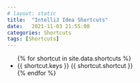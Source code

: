 ```yaml
---
# layout: static
title:  "IntelliJ Idea Shortcuts"
date:   2021-11-03 21:55:00
categories: Shortcuts
tags: [Shortcuts]
---
```




<ul>
{% for shortcut in site.data.shortcuts %}
  <li>
      {{ shortcut.keys }}
      {{ shortcut.shortcut }}
  </li>
{% endfor %}
</ul>
